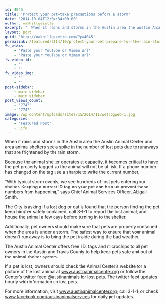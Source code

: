 ```yaml
---
id: 4045
title: 'Protect your pet—take precautions before a storm'
date: '2014-10-04T12:04:34+00:00'
author: oakhillgazette
excerpt: "  When it rains and storms in the Austin area the Austin Animal Center and area animal shelters see a spike in the number of lost pets due to runaways that are frightened by the rain storm.\n\n   Because the animal shelter operates at capacity, it becomes critical to have the pet properly tagged so the animal will not be at risk. If a phone number has changed on the tag use a sharpie to write the current number.\n\n\"With typical storm events, we see hundreds of lost pets entering our shelter. Keeping a current ID tag on your pet can help us prevent these numbers from happening,\" says Chief Animal Services Officer, Abigail Smith."
layout: post
guid: 'http://oakhillgazette.com/?p=4045'
permalink: /featured/2014/10/protect-your-pet-prepare-for-the-rain-storm/
fv_video:
    - 'Paste your YouTube or Vimeo url'
    - 'Paste your YouTube or Vimeo url'
fv_video_id:
    - ''
    - ''
fv_video_img:
    - ''
    - ''
post-sidebar:
    - main-sidebar
    - main-sidebar
post_views_count:
    - '7747'
    - '7747'
image: /wp-content/uploads/sites/15/2014/11/wetdogweb-1.jpg
categories:
    - 'Featured Post'
    - Life
---
```


When it rains and storms in the Austin area the Austin Animal Center and area animal shelters see a spike in the number of lost pets due to runaways that are frightened by the rain storm.

Because the animal shelter operates at capacity, it becomes critical to have the pet properly tagged so the animal will not be at risk. If a phone number has changed on the tag use a sharpie to write the current number.

“With typical storm events, we see hundreds of lost pets entering our shelter. Keeping a current ID tag on your pet can help us prevent these numbers from happening,” says Chief Animal Services Officer, Abigail Smith.

The City is asking if a lost dog or cat is found that the person finding the pet keep him/her safely contained, call 3-1-1 to report the lost animal, and house the animal a few days before turning in to the shelter.

Additionally, pet owners should make sure that pets are properly contained when the area is under a storm. The safest way to ensure that your animal doesn’t run away is to bring the pet inside during the bad weather.

The Austin Animal Center offers free I.D. tags and microchips to all pet owners in the Austin and Travis County to help keep pets safe and out of the animal shelter system.

If a pet is lost, owners should check the Animal Center’s website for a picture of the lost animal at www.austinanimalcenter.org or follow the Center’s twitter feed @austinanimals for lost pets. The twitter feed updates hourly with information on lost pets.

For more information, visit www.austinanimalcenter.org; call 3-1-1; or check www.facebook.com/austinanimalservices for daily pet updates.